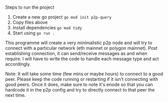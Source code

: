 Steps to run the project

1. Create a new go project `go mod init p2p-query`
2. Copy files above
3. Install dependencies `go mod tidy`
4. Start using `go run .`

This programme will create a very minimalistic p2p node and will try to connect with a particular network (eth mainnet or polygon mainnet). Post establishing connection, it can send/receive messages as and when require. I will have to write the code to handle each message type and act accordingly. 

Note: It will take some time (few mins or maybe hours) to connect to a good peer. Please keep the code running or restarting if it isn't connecting with good peers. Once it does, make sure to note it's enode so that you can hardcode it in the p2p config and try to directly connect to that peer the next time. 